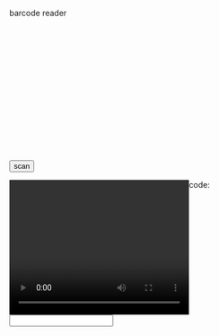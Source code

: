 <style type="text/css">
  #photo-area.viewport {
   height: 240px;
   width:320px;
  }
  #photo-area.viewport canvas, video {
    float: left;
    width:320px;
    height: 240px;
  }
  #photo-area.viewport canvas.drawingBuffer, video.drawingBuffer {
    margin-left: -320px;
  }
</style>

<script>
  function buttonClick(){
	  Quagga.init({
	    inputStream: {
        name: "Live",
        type: "LiveStream",
        target: document.querySelector('#photo-area'),
        constraints: {
          decodeBarCodeRate: 3,
          successTimeout: 500,
          codeRepetition: true,
          tryVertical: true,
          frameRate: 15,
          width: 640,
          height: 480,
          facingMode: "environment"
        },
      },
      decoder: {
        readers: [
          "i2of5_reader"
        ]
      },
	    function(err){
				if(err){
	        console.log(err);
	        window.alert(err);
				  return;
				}
				console.log("Initialization finished. Ready to start");
      	Quagga.start();

      	// Set flag to is running
      	_scannerIsRunning = true;
    	}
    });

		Quagga.onProcessed(function (result) {
      var drawingCtx = Quagga.canvas.ctx.overlay,
      drawingCanvas = Quagga.canvas.dom.overlay;

      if (result) {
        if (result.boxes) {
          drawingCtx.clearRect(0, 0, parseInt(drawingCanvas.getAttribute("width")), parseInt(drawingCanvas.getAttribute("height")));
          result.boxes.filter(function (box) {
            return box !== result.box;
          }).forEach(function (box) {
            Quagga.ImageDebug.drawPath(box, {
              x: 0,
              y: 1
            }, drawingCtx, {
              color: "green",
              lineWidth: 2
            });
          });
        }

        if (result.box) {
          Quagga.ImageDebug.drawPath(result.box, {
            x: 0,
            y: 1
          }, drawingCtx, {
            color: "#00F",
            lineWidth: 2
          });
        }

        if (result.codeResult && result.codeResult.code) {
          Quagga.ImageDebug.drawPath(result.line, {
            x: 'x',
            y: 'y'
          }, drawingCtx, {
            color: 'red',
            lineWidth: 3
          });
        }
      }
    });

    //barcode read call back
    Quagga.onDetected(function (result) {
      console.log(result.codeResult.code);
    });
  }
</script>
<script type="text/javascript" src="https://serratus.github.io/quaggaJS/examples/js/quagga.min.js"></script>

<h> barcode reader </h>
<div id="photo-area" class="viewport"></div>
<input type="button" value="scan" onclick="buttonClick()">

<video id="camera" width="300" height="200"></video>
code: <input type="text" value="" readonly>
